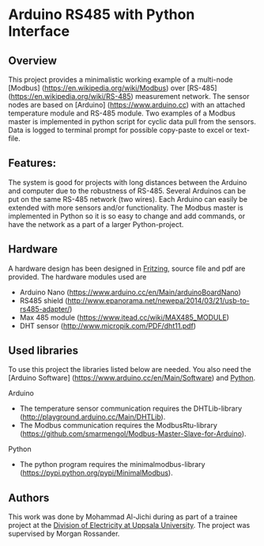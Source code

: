 # Arduino RS485 with Python Interface
## Overview
This project provides a minimalistic working example of a multi-node [Modbus] (https://en.wikipedia.org/wiki/Modbus) over [RS-485] (https://en.wikipedia.org/wiki/RS-485) measurement network. The sensor nodes are based on [Arduino] (https://www.arduino.cc) with an attached temperature module and RS-485 module. Two examples of a Modbus master is implemented in python script for cyclic data pull from the sensors. Data is logged to terminal prompt for possible copy-paste to excel or text-file.

## Features:
The system is good for projects with long distances between the Arduino and computer due to the robustness of RS-485. 
Several Arduinos can be put on the same RS-485 network (two wires). 
Each Arduino can easily be extended with more sensors and/or functionality. 
The Modbus master is implemented in Python so it is so easy to change and add commands, or have the network as a part of a larger Python-project.

## Hardware
A hardware design has been designed in [Fritzing](http://fritzing.org/), source file and pdf are provided. The hardware modules used are
* Arduino Nano (https://www.arduino.cc/en/Main/arduinoBoardNano)
* RS485 shield (http://www.epanorama.net/newepa/2014/03/21/usb-to-rs485-adapter/)
*	Max 485 module  (https://www.itead.cc/wiki/MAX485_MODULE)
*	DHT sensor (http://www.micropik.com/PDF/dht11.pdf)

## Used libraries
To use this project the libraries listed below are needed. You also need the [Arduino Software] (https://www.arduino.cc/en/Main/Software) and [Python](https://www.python.org).

Arduino
*	The temperature sensor communication requires the DHTLib-library (http://playground.arduino.cc/Main/DHTLib).
*	The Modbus communication requires the ModbusRtu-library (https://github.com/smarmengol/Modbus-Master-Slave-for-Arduino).

Python
*	The python program requires the minimalmodbus-library (https://pypi.python.org/pypi/MinimalModbus).

## Authors
This work was done by Mohammad Al-Jichi during as part of a trainee project at the [Division of Electricity at Uppsala University](http://www.teknik.uu.se/electricity/). The project was supervised by Morgan Rossander.
